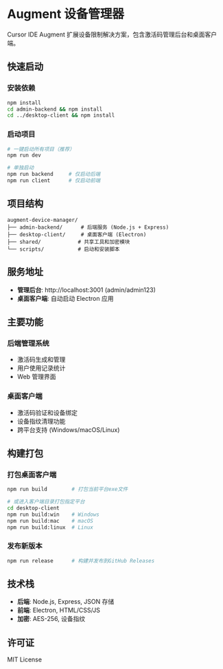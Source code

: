 # Augment 设备管理器

Cursor IDE Augment 扩展设备限制解决方案，包含激活码管理后台和桌面客户端。

## 快速启动

### 安装依赖

```bash
npm install
cd admin-backend && npm install
cd ../desktop-client && npm install
```

### 启动项目

```bash
# 一键启动所有项目（推荐）
npm run dev

# 单独启动
npm run backend     # 仅启动后端
npm run client      # 仅启动前端
```

## 项目结构

```
augment-device-manager/
├── admin-backend/      # 后端服务 (Node.js + Express)
├── desktop-client/     # 桌面客户端 (Electron)
├── shared/            # 共享工具和加密模块
└── scripts/           # 启动和安装脚本
```

## 服务地址

- **管理后台**: http://localhost:3001 (admin/admin123)
- **桌面客户端**: 自动启动 Electron 应用

## 主要功能

### 后端管理系统

- 激活码生成和管理
- 用户使用记录统计
- Web 管理界面

### 桌面客户端

- 激活码验证和设备绑定
- 设备指纹清理功能
- 跨平台支持 (Windows/macOS/Linux)

## 构建打包

### 打包桌面客户端

```bash
npm run build        # 打包当前平台exe文件

# 或进入客户端目录打包指定平台
cd desktop-client
npm run build:win    # Windows
npm run build:mac    # macOS
npm run build:linux  # Linux
```

### 发布新版本

```bash
npm run release      # 构建并发布到GitHub Releases
```

## 技术栈

- **后端**: Node.js, Express, JSON 存储
- **前端**: Electron, HTML/CSS/JS
- **加密**: AES-256, 设备指纹

## 许可证

MIT License
